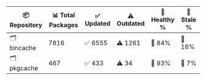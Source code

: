 | 📦 Repository | 📊 Total Packages | ✅ Updated | ⚠️ Outdated | 💚 Healthy % | 🔴 Stale % |
|---------------|-------------------|------------|-------------|-------------|------------|
| 🗂️ bincache | 7816 | ✅ 6555 | ⚠️ 1261 | 💚 84% | 🔴 16% |
| 🗂️ pkgcache | 467 | ✅ 433 | ⚠️ 34 | 💚 93% | 🔴 7% |
